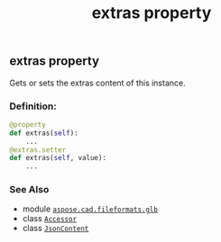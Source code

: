﻿---
title: extras property
second_title: Aspose.CAD for Python via .NET API References
description: 
type: docs
weight: 160
url: /python-net/aspose.cad.fileformats.glb/accessor/extras/
is_root: false
---

## extras property


Gets or sets the extras content of this instance.
### Definition:
```python
@property
def extras(self):
    ...
@extras.setter
def extras(self, value):
    ...
```

### See Also
* module [`aspose.cad.fileformats.glb`](../../)
* class [`Accessor`](/cad/python-net/aspose.cad.fileformats.glb/accessor)
* class [`JsonContent`](/cad/python-net/aspose.cad.fileformats.glb.io/jsoncontent)
